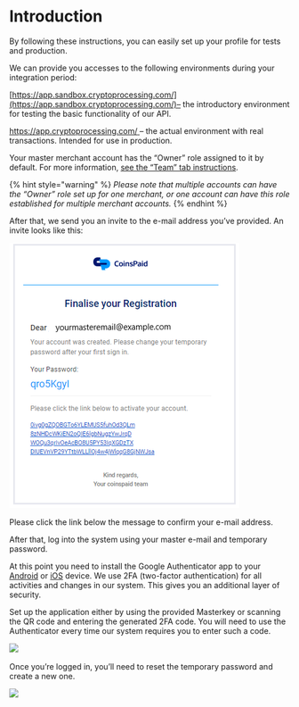 # Introduction

By following these instructions, you can easily set up your profile for tests and production.

We can provide you accesses to the following environments during your integration period:

[https://app.sandbox.cryptoprocessing.com/](https://app.sandbox.cryptoprocessing.com/)– the introductory environment for testing the basic functionality of our API.

[https://app.cryptoprocessing.com/ ](https://app.cryptoprocessing.com/)– the actual environment with real transactions. Intended for use in production.

Your master merchant account has the “Owner” role assigned to it by default. For more information, [see the “Team” tab instructions](user-permissions.md).

{% hint style="warning" %}
_Please note that multiple accounts can have the “Owner” role set up for one merchant, or one account can have this role established for multiple merchant accounts._
{% endhint %}

After that, we send you an invite to the e-mail address you’ve provided. An invite looks like this:  


![](../.gitbook/assets/0.png)

Please click the link below the message to confirm your e-mail address.

After that, log into the system using your master e-mail and temporary password.

At this point you need to install the Google Authenticator app to your [Android](https://play.google.com/store/apps/details?id=com.google.android.apps.authenticator2&hl=en) or [iOS](https://apps.apple.com/gb/app/google-authenticator/id388497605) device. We use 2FA \(two-factor authentication\) for all activities and changes in our system. This gives you an additional layer of security.

  
Set up the application either by using the provided Masterkey or scanning the QR code and entering the generated 2FA code. You will need to use the Authenticator every time our system requires you to enter such a code.

![](https://lh4.googleusercontent.com/f2VikeqaDfZ7u7b96VlovJpFFRPtFzlnwa04b2Sx5n6a-5bYDqcHZ3oml9ORfGSkldsHx5URkHajRj6g_XOmFzdExJL-uUHYs9Q_p6v1hfpqPHaodr9wqLFWBuHilG5qY4IeXvLM)

Once you’re logged in, you’ll need to reset the temporary password and create a new one.

![](https://lh4.googleusercontent.com/xnCAeZeilLJdhImeEHqZ8pnm6JGiAkB44I5GVIgZiIgO8dR9JvKXkastF5pHqoPrQifKddDbRWHCX5ae6MayJoSTqv42J_G53qDzOCEmw4hFp_On-5Pr3tNXRJBCr9ngfkhBsbzp)

